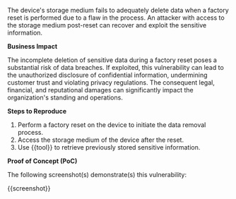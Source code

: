 The device's storage medium fails to adequately delete data when a factory reset is performed due to a flaw in the process. An attacker with access to the storage medium post-reset can recover and exploit the sensitive information.

**Business Impact**

The incomplete deletion of sensitive data during a factory reset poses a substantial risk of data breaches. If exploited, this vulnerability can lead to the unauthorized disclosure of confidential information, undermining customer trust and violating privacy regulations. The consequent legal, financial, and reputational damages can significantly impact the organization's standing and operations.

**Steps to Reproduce**

1. Perform a factory reset on the device to initiate the data removal process.
2. Access the storage medium of the device after the reset.
3. Use {{tool}} to retrieve previously stored sensitive information.

**Proof of Concept (PoC)**

The following screenshot(s) demonstrate(s) this vulnerability:

{{screenshot}}
